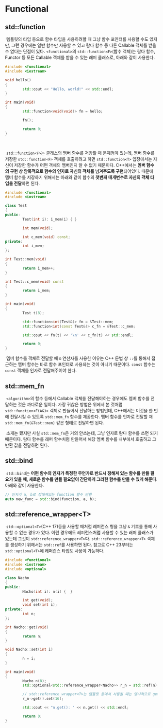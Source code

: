 # Functional

## std::function<F>

&nbsp;템플릿의 타입 등으로 함수 타입을 사용하려할 때 그냥 함수 포인터를 사용할 수도 있지만, 그런 경우에는 일반 함수만 사용할 수 있고 람다 함수 등 다른 Callable 객체를 받을 수 없다는 단점이 있다. `<functional>`의 `std::function<F>`(함수 객체)는 람다 함수, Functor 등 모든 Callable 객체를 받을 수 있는 래퍼 클래스로, 아래와 같이 사용한다.

```C++
#include <functional>
#include <iostream>

void hello()
{
        std::cout << "Hello, world!" << std::endl;
}

int main(void)
{
        std::function<void(void)> fn = hello;

        fn();

        return 0;
}
```
<br>

&nbsp;`std::function<F>`는 클래스의 멤버 함수를 저장할 때 문제점이 있는데, 멤버 함수를 저장한 `std::function<F>` 객체를 호출하려고 하면 `std::function<T>` 입장에서는 자신이 저장한 함수가 어떤 객체의 멤버인지 알 수 없기 때문이다. C++에서는 **멤버 함수의 구현 상 암묵적으로 함수의 인자로 자신의 객체를 넘겨주도록 구현**되어있다. 때문에 멤버 함수를 저장하기 위해서는 아래와 같이 함수의 **첫번째 매개변수로 자신의 객체 타입을 전달**하면 된다.

```C++
#include <functional>
#include <iostream>

class Test
{
public:
        Test(int i): i_mem(i) { }

        int mem(void);

        int c_mem(void) const;
private:
        int i_mem;
};

int Test::mem(void)
{
        return i_mem++;
}

int Test::c_mem(void) const
{
        return i_mem;
}

int main(void)
{
        Test t(8);

        std::function<int(Test&)> fn = &Test::mem;
        std::function<int(const Test&)> c_fn = &Test::c_mem;

        std::cout << fn(t) << '\n' << c_fn(t) << std::endl;

        return 0;
}
```

&nbsp;멤버 함수를 객체로 전달할 때 `&` 연산자를 사용한 이유는 C++ 문법 상 `::`를 통해서 접근하는 멤버 함수는 바로 함수 포인터로 사용되는 것이 아니기 때문이다. `const` 함수는 `const` 객체를 인자로 전달해주어야 한다.


## std::mem_fn

&nbsp;`<algorithm>`의 함수 등에서 Callable 객체를 전달해야하는 경우에도 멤버 함수를 전달하는 것은 까다로운 일이다. 가장 귀찮은 방법은 위에서 본 것처럼 `std::function<F(A&)>` 객체로 만들어서 전달하는 방법인데, C++에서는 이것을 한 번에 전달시킬 수 있도록 `std::mem_fn` 함수를 제공한다. 멤버 함수를 인자로 전달할 때 `std::mem_fn(&Test::mem)` 같은 형태로 전달하면 된다.


&nbsp;소개는 했지만 사실 `std::mem_fn`은 거의 안쓰는데, 그냥 인자로 람다 함수를 쓰면 되기 때문이다. 람다 함수를 래퍼 함수처럼 만들어서 해당 멤버 함수를 내부에서 호출하고 그 반환 값을 전달하면 된다.


## std::bind

&nbsp;`std::bind`는 **어떤 함수의 인자가 특정한 무언가로 반드시 정해져 있는 함수를 만들 필요가 있을 때, 새로운 함수를 만들 필요없이 간단하게 그러한 함수를 만들 수 있게 해준다**. 아래와 같이 사용한다.

```C++
// 인자가 a, b로 정해져있는 function 함수 반환
auto new_func = std::bind(function, a, b);
```


## std::reference_wrapper&lt;T>

&nbsp;`std::optional<T>`(C++ 17)등을 사용할 때처럼 레퍼런스 형을 그냥 `&` 기호를 통해 사용할 수 없는 경우가 있다. 이런 경우에도 레퍼런스처럼 사용할 수 있는 래퍼 클래스가 있는데 그것이 `std::reference_wrapper<T>`다. `std::reference_wrapper<T>` 객체를 생성하기 위해서는 `std::ref`를 사용하면 된다. 참고로 C++ 23부터는 `std::optional<T>`에 레퍼런스 타입도 사용이 가능하다.

```C++
#include <functional>
#include <iostream>
#include <optional>

class Nacho
{
public:
        Nacho(int i): n(i) {  }

        int get(void);
        void set(int i);
private:
        int n;
};

int Nacho::get(void)
{
        return n;
}

void Nacho::set(int i)
{
        n = i;
}

int main(void)
{
        Nacho n(8);
        std::optional<std::reference_wrapper<Nacho>> r_n = std::ref(n);

        // std::reference_wrapper<T>는 템플릿 등에서 사용될 때는 명시적으로 get을 통해 값을 이용해야 함.
        r_n->get().set(16);

        std::cout << "n.get(): " << n.get() << std::endl;

        return 0;
}
```

